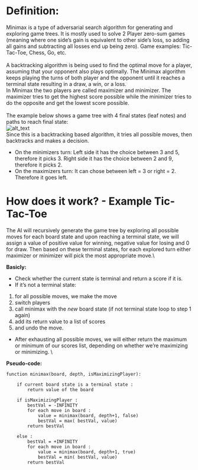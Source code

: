# Definition:

Minimax is a type of adversarial search algorithm for generating and exploring game trees.
It is mostly used to solve 2 Player zero-sum games (meaning where one side’s gain is equivalent to other side’s loss, so adding all gains and subtracting all losses end up being zero).
Game examples: Tic-Tac-Toe, Chess, Go, etc.\
\
A backtracking algorithm is being used to find the optimal move for a player, assuming that your opponent also plays optimally.
The Minimax algorithm keeps playing the turns of both player and the opponent  until it reaches a terminal state resulting in a draw, a win, or a loss.\
In Minimax the two players are called maximizer and minimizer. The maximizer tries to get the highest score possible while the minimizer tries to do the opposite and get the lowest score possible.\
\
The example below shows a game tree with 4 final states (leaf notes) and paths to reach final state:\
![alt_text](https://media.geeksforgeeks.org/wp-content/uploads/minmax1.png)\
Since this is a backtracking based algorithm, it tries all possible moves, then backtracks and makes a decision.
- On the minimizers turn: Left side it has the choice between 3 and 5, therefore it picks 3. Right side it has the choice between 2 and 9, therefore it picks 2.
- On the maximizers turn: It can chose between left = 3 or right = 2. Therefore it goes left.

# How does it work? - Example Tic-Tac-Toe

The AI will recursively generate the game tree by exploring all possible moves for each board state and upon reaching a terminal state, we will assign a value of positive value for winning, negative value for losing and 0 for draw. Then based on these terminal states, for each explored turn either maximizer or minimizer will pick the most appropriate move.\

**Basicly:**
- Check whether the current state is terminal and return a score if it is. 
- If it’s not a terminal state:
1. for all possible moves, we make the move
2. switch players
3. call minimax with the *new* board state (if not terminal state loop to step 1 again)
4.  add its return value to a list of scores 
5.  and undo the move.
- After exhausting all possible moves, we will either return the maximum or minimum of our scores list, depending on whether we’re maximizing or minimizing.
\

**Pseudo-code:**
```
function minimax(board, depth, isMaximizingPlayer):

    if current board state is a terminal state :
        return value of the board
    
    if isMaximizingPlayer :
        bestVal = -INFINITY 
        for each move in board :
            value = minimax(board, depth+1, false)
            bestVal = max( bestVal, value) 
        return bestVal

    else :
        bestVal = +INFINITY 
        for each move in board :
            value = minimax(board, depth+1, true)
            bestVal = min( bestVal, value) 
        return bestVal 
 ```
 
